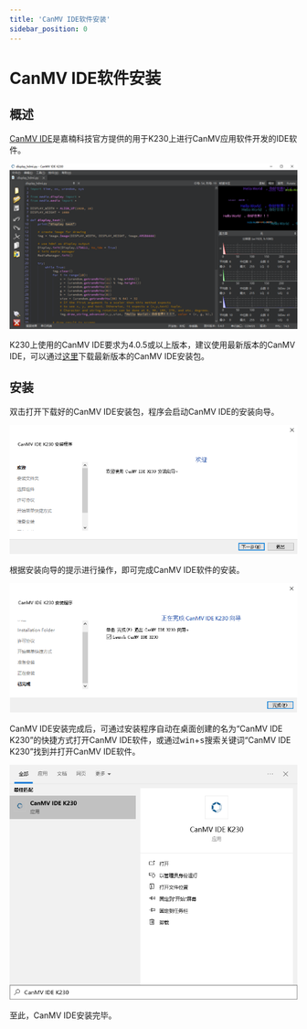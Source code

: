 ```yaml
---
title: 'CanMV IDE软件安装'
sidebar_position: 0
---
```


# CanMV IDE软件安装

## 概述

[CanMV IDE](https://github.com/kendryte/canmv_ide)是嘉楠科技官方提供的用于K230上进行CanMV应用软件开发的IDE软件。

![canmv ide](./img/canmv-ide.png)

K230上使用的CanMV IDE要求为4.0.5或以上版本，建议使用最新版本的CanMV IDE，可以通过[这里](https://github.com/kendryte/canmv_ide/releases/latest)下载最新版本的CanMV IDE安装包。

## 安装

双击打开下载好的CanMV IDE安装包，程序会启动CanMV IDE的安装向导。

![canmv ide install wizard](./img/canmv-ide-install-wizard.png)

根据安装向导的提示进行操作，即可完成CanMV IDE软件的安装。

![canmv ide install done](./img/canmv-ide-install-done.png)

CanMV IDE安装完成后，可通过安装程序自动在桌面创建的名为“CanMV IDE K230”的快捷方式打开CanMV IDE软件，或通过<kbd>win</kbd>+<kbd>s</kbd>搜索关键词“CanMV IDE K230”找到并打开CanMV IDE软件。

![searched for canmv ide](./img/searched-for-canmv-ide.png)

至此，CanMV IDE安装完毕。